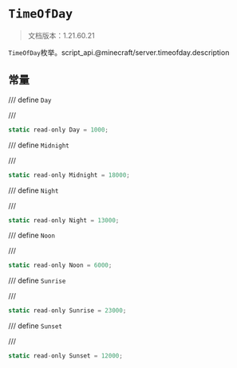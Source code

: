 # `TimeOfDay`

> 文档版本：1.21.60.21

`TimeOfDay`枚举。script_api.@minecraft/server.timeofday.description

## 常量

/// define
`Day`


///

```js
static read-only Day = 1000;
```


/// define
`Midnight`


///

```js
static read-only Midnight = 18000;
```


/// define
`Night`


///

```js
static read-only Night = 13000;
```


/// define
`Noon`


///

```js
static read-only Noon = 6000;
```


/// define
`Sunrise`


///

```js
static read-only Sunrise = 23000;
```


/// define
`Sunset`


///

```js
static read-only Sunset = 12000;
```

